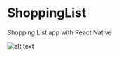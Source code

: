 # ShoppingList
Shopping List app with React Native

![alt text](https://github.com/OleksandrLevinskyi/ShoppingList/master/add_item.png?raw=true)